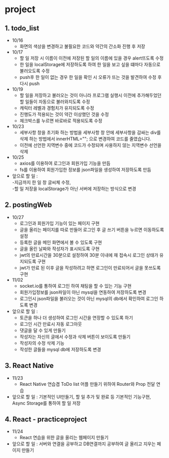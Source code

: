 # project
## **1. todo_list**
  * 10/16
    * 화면의 색상을 변경하고 불필요한 코드와 약간의 간소화 진행 후 저장
  * 10/17
    * 할 일 저장 시 이름이 이전에 저장된 할 일의 이름에 있을 경우 alert뜨도록 수정<br>
    * 한 일을 localStorage에 저장하도록 하여 한 일을 보고 싶을 떄마다 자동으로 불러오도록 수정<br>
    * push후 한 일이 없는 경우 한 일을 확인 시 오류가 뜨는 것을 발견하여 수정 후 다시 push
  * 10/19
    * 할 일을 저장하고 불러오는 것이 아니라 프로그램 실행시 이전에 추가해두었던 할 일들이 자동으로 불러와지도록 수정
    * 캐릭터 레벨과 경험치가 유지되도록 수정
    * 진행도가 적용되는 것이 약간 이상했던 것을 수정
    * 체크박스를 누르면 바로바로 적용되도록 수정
  * 10/23
    * 세부사항 창을 초기화 하는 방법을 세부사항 창 안에 세부사항을 감싸는 div를 삭제 하는 방법에서 innerHTML=""; 으로 변경하여 코드를 줄였습니다.
    * 이전에 선언한 지역변수 중에 코드가 수정되며 사용하지 않는 지역변수 선언을 삭제
  * 10/25
    * axios를 이용하여 로그인과 회원가입 기능을 만듬
    * fs를 이용하여 회원가입한 정보를 json파일을 생성하여 저장하도록 만듬
  * 앞으로 할 일 : <br>-지금까지 한 일 창 글씨체 수정,<br>-할 일 저장을 localStorage가 아닌 서버에 저장하는 방식으로 변경

## **2. postingWeb**
 * 10/27
    * 로그인과 회원가입 기능이 있는 페이지 구현
    * 글을 올리는 페이지를 따로 만들어 로그인 후 글 쓰기 버튼을 누르면 이동하도록 설정
    * 등록한 글을 메인 화면에서 볼 수 있도록 구현
    * 글을 올린 날짜와 작성자가 표시되도록 구현
    * jwt의 만료시간을 30분으로 설정하여 30분 이내에 재 접속시 로그인 상태가 유지되도록 구현
    * jwt가 만료 된 이후 글을 작성하려고 하면 로그인이 만료되어서 글을 못쓰도록 구현
  * 11/02
    * socket.io를 통하여 로그인 하여 채팅을 할 수 있는 기능 구현
    * 회원가입정보를 json파일이 아닌 mysql을 연동하여 저장하도록 변경
    * 로그인시 json파일을 불러오는 것이 아닌 mysql의 db에서 확인하여 로그인 하도록 변경
  * 앞으로 할 일 : 
    * 토큰을 하나 더 생성하여 로그인 시간을 연장할 수 있도록 하기
    * 로그인 시간 만료시 자동 로그아웃
    * 댓글을 달 수 있게 만들기
    * 작성자는 자신의 글에서 수정과 삭제 버튼이 보이도록 만들기
    * 작성자의 수정 삭제 기능
    * 작성한 글들을 mysql db에 저장하도록 변경
    
## **3. React Native**
 * 11/23
    * React Native 연습겸 ToDo list 어플 만들기 위하여 Router와 Prop 전달 연습
 * 앞으로 할 일 : 기본적인 UI만들기, 할 일 추가 및 완료 등 기본적인 기능구현, Async Storage를 통하여 할 일 저장
    
## **4. React - practiceproject**
 * 11/24
    * React 연습을 위한 글을 올리는 웹페이지 만들기
 * 앞으로 할 일 : 서버와 연결을 공부하고 DB연결까지 공부하여 글 올리고 지우는 페이지 만들기

